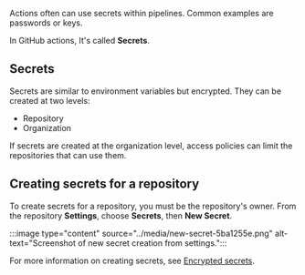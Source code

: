 Actions often can use secrets within pipelines. Common examples are passwords or keys.

In GitHub actions, It's called **Secrets**.

## Secrets

Secrets are similar to environment variables but encrypted. They can be created at two levels:

 -  Repository
 -  Organization

If secrets are created at the organization level, access policies can limit the repositories that can use them.

## Creating secrets for a repository

To create secrets for a repository, you must be the repository's owner. From the repository **Settings**, choose **Secrets**, then **New Secret**.

:::image type="content" source="../media/new-secret-5ba1255e.png" alt-text="Screenshot of new secret creation from settings.":::


For more information on creating secrets, see [Encrypted secrets](https://docs.github.com/actions/security-guides/encrypted-secrets).

